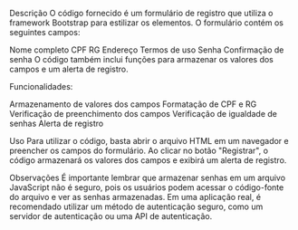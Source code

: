 Descrição
O código fornecido é um formulário de registro que utiliza o framework Bootstrap para estilizar os elementos. O formulário contém os seguintes campos:

Nome completo
CPF
RG
Endereço
Termos de uso
Senha
Confirmação de senha
O código também inclui funções para armazenar os valores dos campos e um alerta de registro.

Funcionalidades:

Armazenamento de valores dos campos
Formatação de CPF e RG
Verificação de preenchimento dos campos
Verificação de igualdade de senhas
Alerta de registro

Uso
Para utilizar o código, basta abrir o arquivo HTML em um navegador e preencher os campos do formulário. Ao clicar no botão "Registrar", o código armazenará os valores dos campos e exibirá um alerta de registro.

Observações
É importante lembrar que armazenar senhas em um arquivo JavaScript não é seguro, pois os usuários podem acessar o código-fonte do arquivo e ver as senhas armazenadas. Em uma aplicação real, é recomendado utilizar um método de autenticação seguro, como um servidor de autenticação ou uma API de autenticação.



